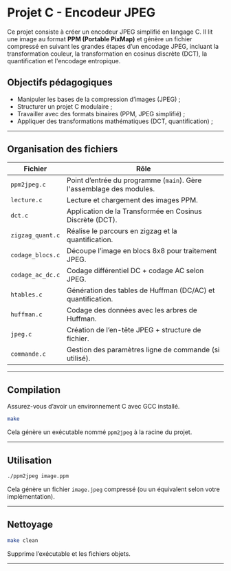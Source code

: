 # Projet C - Encodeur JPEG

Ce projet consiste à créer un encodeur JPEG simplifié en langage C. Il lit une image au format **PPM (Portable PixMap)** et génère un fichier compressé en suivant les grandes étapes d’un encodage JPEG, incluant la transformation couleur, la transformation en cosinus discrète (DCT), la quantification et l'encodage entropique.

## Objectifs pédagogiques

- Manipuler les bases de la compression d’images (JPEG) ;
- Structurer un projet C modulaire ;
- Travailler avec des formats binaires (PPM, JPEG simplifié) ;
- Appliquer des transformations mathématiques (DCT, quantification) ;

---

## Organisation des fichiers

| Fichier              | Rôle                                                                 |
|----------------------|----------------------------------------------------------------------|
| `ppm2jpeg.c`         | Point d’entrée du programme (`main`). Gère l'assemblage des modules. |
| `lecture.c`          | Lecture et chargement des images PPM.                                |
| `dct.c`              | Application de la Transformée en Cosinus Discrète (DCT).             |
| `zigzag_quant.c`     | Réalise le parcours en zigzag et la quantification.                  |
| `codage_blocs.c`     | Découpe l’image en blocs 8x8 pour traitement JPEG.                   |
| `codage_ac_dc.c`     | Codage différentiel DC + codage AC selon JPEG.                       |
| `htables.c`          | Génération des tables de Huffman (DC/AC) et quantification.          |
| `huffman.c`          | Codage des données avec les arbres de Huffman.                       |
| `jpeg.c`             | Création de l’en-tête JPEG + structure de fichier.                   |
| `commande.c`         | Gestion des paramètres ligne de commande (si utilisé).               |

---

## Compilation

Assurez-vous d’avoir un environnement C avec GCC installé.

```bash
make
```

Cela génère un exécutable nommé `ppm2jpeg` à la racine du projet.

---

## Utilisation

```bash
./ppm2jpeg image.ppm
```

Cela génère un fichier `image.jpeg` compressé (ou un équivalent selon votre implémentation).

---

## Nettoyage

```bash
make clean
```

Supprime l’exécutable et les fichiers objets.

---


